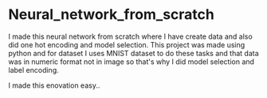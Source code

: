 # Neural_network_from_scratch

I made this neural network from scratch where I have create data and also did one hot encoding and model selection. This project was made using python and for dataset I uses MNIST dataset to do these tasks and that data was in numeric format not in image so that's why I did model selection and label encoding.

I made this enovation easy..
